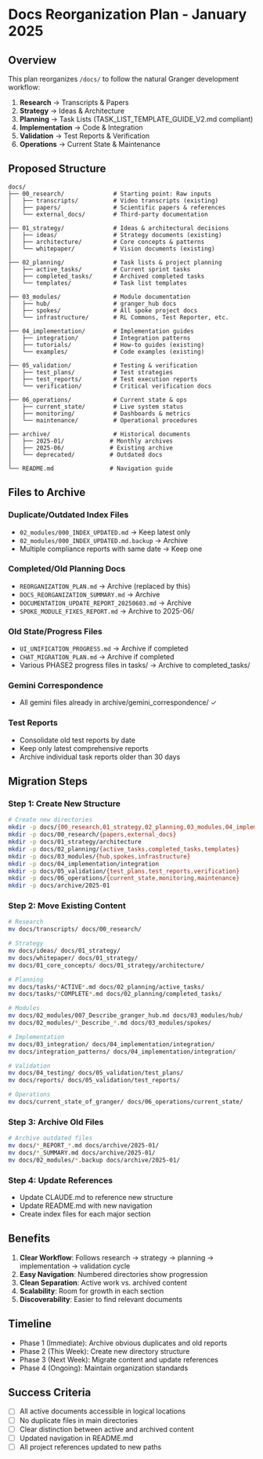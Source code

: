 # Docs Reorganization Plan - January 2025

## Overview

This plan reorganizes `/docs/` to follow the natural Granger development workflow:

1. **Research** → Transcripts & Papers
2. **Strategy** → Ideas & Architecture  
3. **Planning** → Task Lists (TASK_LIST_TEMPLATE_GUIDE_V2.md compliant)
4. **Implementation** → Code & Integration
5. **Validation** → Test Reports & Verification
6. **Operations** → Current State & Maintenance

## Proposed Structure

```
docs/
├── 00_research/              # Starting point: Raw inputs
│   ├── transcripts/          # Video transcripts (existing)
│   ├── papers/               # Scientific papers & references
│   └── external_docs/        # Third-party documentation
│
├── 01_strategy/              # Ideas & architectural decisions
│   ├── ideas/                # Strategy documents (existing)
│   ├── architecture/         # Core concepts & patterns
│   └── whitepaper/           # Vision documents (existing)
│
├── 02_planning/              # Task lists & project planning
│   ├── active_tasks/         # Current sprint tasks
│   ├── completed_tasks/      # Archived completed tasks
│   └── templates/            # Task list templates
│
├── 03_modules/               # Module documentation
│   ├── hub/                  # granger_hub docs
│   ├── spokes/               # All spoke project docs
│   └── infrastructure/       # RL Commons, Test Reporter, etc.
│
├── 04_implementation/        # Implementation guides
│   ├── integration/          # Integration patterns
│   ├── tutorials/            # How-to guides (existing)
│   └── examples/             # Code examples (existing)
│
├── 05_validation/            # Testing & verification
│   ├── test_plans/           # Test strategies
│   ├── test_reports/         # Test execution reports
│   └── verification/         # Critical verification docs
│
├── 06_operations/            # Current state & ops
│   ├── current_state/        # Live system status
│   ├── monitoring/           # Dashboards & metrics
│   └── maintenance/          # Operational procedures
│
├── archive/                  # Historical documents
│   ├── 2025-01/             # Monthly archives
│   ├── 2025-06/             # Existing archive
│   └── deprecated/          # Outdated docs
│
└── README.md                # Navigation guide
```

## Files to Archive

### Duplicate/Outdated Index Files
- `02_modules/000_INDEX_UPDATED.md` → Keep latest only
- `02_modules/000_INDEX_UPDATED.md.backup` → Archive
- Multiple compliance reports with same date → Keep one

### Completed/Old Planning Docs
- `REORGANIZATION_PLAN.md` → Archive (replaced by this)
- `DOCS_REORGANIZATION_SUMMARY.md` → Archive
- `DOCUMENTATION_UPDATE_REPORT_20250603.md` → Archive
- `SPOKE_MODULE_FIXES_REPORT.md` → Archive to 2025-06/

### Old State/Progress Files
- `UI_UNIFICATION_PROGRESS.md` → Archive if completed
- `CHAT_MIGRATION_PLAN.md` → Archive if completed
- Various PHASE2 progress files in tasks/ → Archive to completed_tasks/

### Gemini Correspondence
- All gemini files already in archive/gemini_correspondence/ ✓

### Test Reports
- Consolidate old test reports by date
- Keep only latest comprehensive reports
- Archive individual task reports older than 30 days

## Migration Steps

### Step 1: Create New Structure
```bash
# Create new directories
mkdir -p docs/{00_research,01_strategy,02_planning,03_modules,04_implementation,05_validation,06_operations}
mkdir -p docs/00_research/{papers,external_docs}
mkdir -p docs/01_strategy/architecture
mkdir -p docs/02_planning/{active_tasks,completed_tasks,templates}
mkdir -p docs/03_modules/{hub,spokes,infrastructure}
mkdir -p docs/04_implementation/integration
mkdir -p docs/05_validation/{test_plans,test_reports,verification}
mkdir -p docs/06_operations/{current_state,monitoring,maintenance}
mkdir -p docs/archive/2025-01
```

### Step 2: Move Existing Content
```bash
# Research
mv docs/transcripts/ docs/00_research/

# Strategy
mv docs/ideas/ docs/01_strategy/
mv docs/whitepaper/ docs/01_strategy/
mv docs/01_core_concepts/ docs/01_strategy/architecture/

# Planning
mv docs/tasks/*ACTIVE*.md docs/02_planning/active_tasks/
mv docs/tasks/*COMPLETE*.md docs/02_planning/completed_tasks/

# Modules
mv docs/02_modules/007_Describe_granger_hub.md docs/03_modules/hub/
mv docs/02_modules/*_Describe_*.md docs/03_modules/spokes/

# Implementation
mv docs/03_integration/ docs/04_implementation/integration/
mv docs/integration_patterns/ docs/04_implementation/integration/

# Validation
mv docs/04_testing/ docs/05_validation/test_plans/
mv docs/reports/ docs/05_validation/test_reports/

# Operations
mv docs/current_state_of_granger/ docs/06_operations/current_state/
```

### Step 3: Archive Old Files
```bash
# Archive outdated files
mv docs/*_REPORT_*.md docs/archive/2025-01/
mv docs/*_SUMMARY.md docs/archive/2025-01/
mv docs/02_modules/*.backup docs/archive/2025-01/
```

### Step 4: Update References
- Update CLAUDE.md to reference new structure
- Update README.md with new navigation
- Create index files for each major section

## Benefits

1. **Clear Workflow**: Follows research → strategy → planning → implementation → validation cycle
2. **Easy Navigation**: Numbered directories show progression
3. **Clean Separation**: Active work vs. archived content
4. **Scalability**: Room for growth in each section
5. **Discoverability**: Easier to find relevant documents

## Timeline

- Phase 1 (Immediate): Archive obvious duplicates and old reports
- Phase 2 (This Week): Create new directory structure
- Phase 3 (Next Week): Migrate content and update references
- Phase 4 (Ongoing): Maintain organization standards

## Success Criteria

- [ ] All active documents accessible in logical locations
- [ ] No duplicate files in main directories
- [ ] Clear distinction between active and archived content
- [ ] Updated navigation in README.md
- [ ] All project references updated to new paths